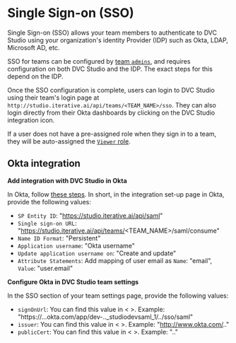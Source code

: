 # Single Sign-on (SSO)

Single Sign-on (SSO) allows your team members to authenticate to DVC Studio
using your organization's identity Provider (IDP) such as Okta, LDAP, Microsoft
AD, etc.

SSO for teams can be configured by [team `admins`](#roles), and requires
configuration on both DVC Studio and the IDP. The exact steps for this depend on
the IDP.

Once the SSO configuration is complete, users can login to DVC Studio using
their team's login page at
`http://studio.iterative.ai/api/teams/<TEAM_NAME>/sso`. They can also login
directly from their Okta dashboards by clicking on the DVC Studio integration
icon.

<!-- TODO: Add gif/video -->

If a user does not have a pre-assigned role when they sign in to a team, they
will be auto-assigned the [`Viewer` role](#roles).

## Okta integration

**Add integration with DVC Studio in Okta**

In Okta, follow
[these steps](https://developer.okta.com/docs/guides/build-sso-integration/saml2/main/#create-your-integration-in-okta).
In short, in the integration set-up page in Okta, provide the following values:

- `SP Entity ID`: "https://studio.iterative.ai/api/saml"
- `Single sign-on URL`:
  "https://studio.iterative.ai/api/teams/<TEAM_NAME>/saml/consume"
- `Name ID Format`: "Persistent"
- `Application username`: "Okta username"
- `Update application username on`: "Create and update"
- `Attribute Statements`: Add mapping of user email as `Name`: "email", `Value`:
  "user.email"

<!-- TODO: Add screenshot/gif/video -->

**Configure Okta in DVC Studio team settings**

In the SSO section of your team settings page, provide the following values:

- `signOnUrl`: You can find this value in < >. Example:
  "https://...okta.com/app/dev-..\_studiodevsaml_1/../sso/saml"
- `issuer`: You can find this value in < >. Example: "http://www.okta.com/.."
- `publicCert`: You can find this value in < >. Example: ".."

<!-- TODO: Add screenshot/gif/video -->

